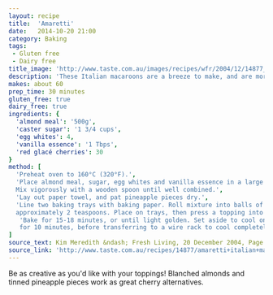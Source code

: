 ```yaml
---
layout: recipe
title:  'Amaretti'
date:   2014-10-20 21:00
category: Baking
tags:
 - Gluten free
 - Dairy free
title_image: 'http://www.taste.com.au/images/recipes/wfr/2004/12/14877_l.jpg'
description: 'These Italian macaroons are a breeze to make, and are more filling than average cookie.'
makes: about 60
prep_time: 30 minutes
gluten_free: true
dairy_free: true
ingredients: {
  'almond meal': '500g',
  'caster sugar': '1 3/4 cups',
  'egg whites': 4,
  'vanilla essence': '1 Tbps',
  'red glacé cherries': 30
}
method: [
  'Preheat oven to 160°C (320°F).',
  'Place almond meal, sugar, egg whites and vanilla essence in a large bowl.
  Mix vigorously with a wooden spoon until well combined.',
  'Lay out paper towel, and pat pineapple pieces dry.',
  'Line two baking trays with baking paper. Roll mixture into balls of
  approximately 2 teaspoons. Place on trays, then press a topping into each.',
   'Bake for 15-18 minutes, or until light golden. Set aside to cool on trays
   for 10 minutes, before transferring to a wire rack to cool completely.'
]
source_text: Kim Meredith &ndash; Fresh Living, 20 December 2004, Page 46
source_link: 'http://www.taste.com.au/recipes/14877/amaretti+italian+macaroons'
---
```

Be as creative as you'd like with your toppings! Blanched almonds and
tinned pineapple pieces work as great cherry alternatives.
